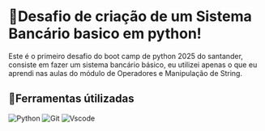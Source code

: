 # 🏦Desafio de criação de um Sistema Bancário basico em python!
Este é o primeiro desafio do boot camp de python 2025 do santander, consiste em fazer um sistema bancário básico, eu utilizei apenas o que eu aprendi nas aulas do módulo de Operadores e Manipulação de String.
## 🔨Ferramentas útilizadas
![Python](https://img.shields.io/badge/python-3670A0?style=for-the-badge&logo=python&logoColor=ffdd54)
![Git](https://img.shields.io/badge/GIT-E44C30?style=for-the-badge&logo=git&logoColor=white)
![Vscode](https://img.shields.io/badge/Vscode-007ACC?style=for-the-badge&logo=visual-studio-code&logoColor=white)
